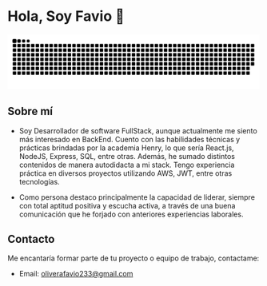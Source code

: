 # Hola, Soy Favio 👋

![snake](https://github.com/1999AZZAR/1999AZZAR/blob/readme/resources/img/grid-snake.svg)

## Sobre mí

- Soy Desarrollador de software FullStack, aunque actualmente me siento más interesado en BackEnd. Cuento con las habilidades técnicas y prácticas brindadas por la academia Henry, lo que sería React.js, NodeJS, Express, SQL, entre otras. Además, he sumado distintos contenidos de manera autodidacta a mi stack. Tengo experiencia práctica en diversos proyectos utilizando AWS, JWT, entre otras tecnologías.

- Como persona destaco principalmente la capacidad de liderar, siempre con total aptitud positiva y escucha activa, a través de una buena comunicación que he forjado con anteriores experiencias laborales.

## Contacto

Me encantaría formar parte de tu proyecto o equipo de trabajo, contactame:

- Email: oliverafavio233@gmail.com


<!--
**Favio10/Favio10** is a ✨ _special_ ✨ repository because its `README.md` (this file) appears on your GitHub profile.

Here are some ideas to get you started:

- 🔭 I’m currently working on ...
- 🌱 I’m currently learning ...
- 👯 I’m looking to collaborate on ...
- 🤔 I’m looking for help with ...
- 💬 Ask me about ...
- 📫 How to reach me: ...
- 😄 Pronouns: ...
- ⚡ Fun fact: ...
-->
